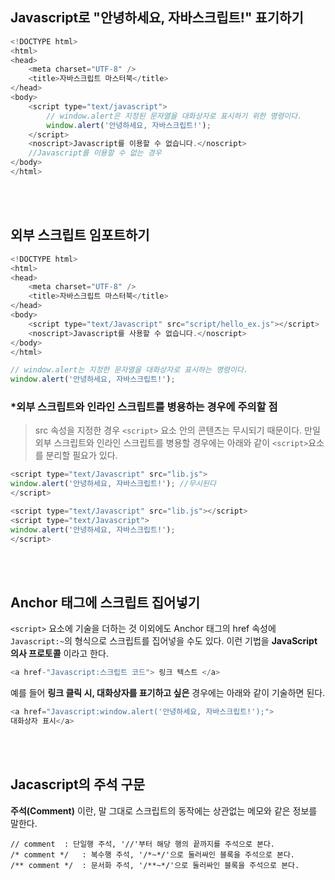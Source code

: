 
## Javascript로 "안녕하세요, 자바스크립트!" 표기하기
```javascript
<!DOCTYPE html>
<html>
<head>
	<meta charset="UTF-8" />
	<title>자바스크립트 마스터북</title>
</head>
<body>
	<script type="text/javascript">
		// window.alert은 지정된 문자열을 대화상자로 표시하기 위한 명령이다.
		window.alert('안녕하세요, 자바스크립트!');
	</script>
	<noscript>Javascript를 이용할 수 없습니다.</noscript>
	//Javascript를 이용할 수 없는 경우
</body>
</html>
```

<br/><br/>
## 외부 스크립트 임포트하기

```javascript
<!DOCTYPE html>
<html>
<head>
	<meta charset="UTF-8" />
	<title>자바스크립트 마스터북</title>
</head>
<body>
	<script type="text/Javascript" src="script/hello_ex.js"></script>
	<noscript>Javascript를 사용할 수 없습니다.</noscript>
</body>
</html>
```

```javascript
// window.alert는 지정한 문자열을 대화상자로 표시하는 명령이다.
window.alert('안녕하세요, 자바스크립트!');
```


### *외부 스크립트와 인라인 스크립트를 병용하는 경우에 주의할 점
>src 속성을 지정한 경우 `<script>` 요소 안의 콘텐츠는 무시되기 때문이다. 만일 외부 스크립트와 인라인 스크립트를 병용할 경우에는 아래와 같이 `<script>`요소를 분리할 필요가 있다.

```Javascript
<script type="text/Javascript" src="lib.js">
window.alert('안녕하세요, 자바스크립트!'); //무시된다
</script>
```

```javascript
<script type="text/Javascript" src="lib.js"></script>
<script type="text/Javascript">
window.alert('안녕하세요, 자바스크립트!');
</script>
```

<br/><br/>
## Anchor 태그에 스크립트 집어넣기
` <script> ` 요소에 기술을 더하는 것 이외에도 Anchor 태그의 href 속성에 `Javascript:~`의 형식으로 스크립트를 집어넣을 수도 있다. 이런 기법을 **JavaScript 의사 프로토콜** 이라고 한다.

```javascript
<a href-"Javascript:스크립트 코드"> 링크 텍스트 </a>
```

예를 들어 **링크 클릭 시, 대화상자를 표기하고 싶은** 경우에는 아래와 같이 기술하면 된다.

```javascript
<a href="Javascript:window.alert('안녕하세요, 자바스크립트!');">
대화상자 표시</a>
```

<br/><br/>
## Jacascript의 주석 구문
**주석(Comment)** 이란, 말 그대로 스크립트의 동작에는 상관없는 메모와 같은 정보를 말한다.

```
// comment	: 단일행 주석, '//'부터 해당 행의 끝까지를 주석으로 본다.
/* comment */ 	: 복수행 주석, '/*~*/'으로 둘러싸인 블록을 주석으로 본다.
/** comment */ 	: 문서화 주석, '/**~*/'으로 둘러싸인 블록을 주석으로 본다.
```
